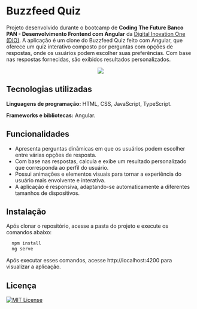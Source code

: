 
# Buzzfeed Quiz

Projeto desenvolvido durante o bootcamp de 
**Coding The Future Banco PAN - Desenvolvimento Frontend com Angular** da [Digital Inovation One (DIO)](https://www.dio.me). A aplicação é um clone do Buzzfeed Quiz feito com Angular, que oferece um quiz interativo composto por perguntas com opções de respostas, onde os usuários podem escolher suas preferências. Com base nas respostas fornecidas, são exibidos resultados personalizados.

<p align="center">
  <img src="https://github.com/anaceciliaa/angular-buzzfeed-quiz/assets/105685915/255425b2-e5c0-4e4a-a287-3f59002555b5">
</p>

## Tecnologias utilizadas

**Linguagens de programação:** HTML, CSS, JavaScript, TypeScript.

**Frameworks e bibliotecas:** Angular.

## Funcionalidades

- Apresenta perguntas dinâmicas em que os usuários podem escolher entre várias opções de resposta.
- Com base nas respostas, calcula e exibe um resultado personalizado que corresponda ao perfil do usuário.
- Possui animações e elementos visuais para tornar a experiência do usuário mais envolvente e interativa.
- A aplicação é responsiva, adaptando-se automaticamente a diferentes tamanhos de dispositivos.
## Instalação

Após clonar o repositório, acesse a pasta do projeto e execute os comandos abaixo:

```bash
  npm install
  ng serve
```

Após executar esses comandos, acesse http://localhost:4200 para visualizar a aplicação.

## Licença
[![MIT License](https://img.shields.io/badge/License-MIT-green.svg)](https://choosealicense.com/licenses/mit/)
